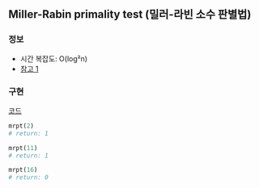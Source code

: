 ## Miller-Rabin primality test (밀러-라빈 소수 판별법)

### 정보
- 시간 복잡도: O(log²n)
- [참고 1](https://ko.wikipedia.org/wiki/밀러-라빈_소수판별법)
  
### 구현
[코드](./mrpt.py)

```python
mrpt(2)
# return: 1

mrpt(11)
# return: 1

mrpt(16)
# return: 0
```
